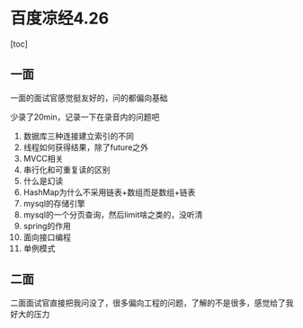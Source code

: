 # 百度凉经4.26

[toc]

## 一面

一面的面试官感觉挺友好的，问的都偏向基础

少录了20min，记录一下在录音内的问题吧

1. 数据库三种连接建立索引的不同
2. 线程如何获得结果，除了future之外
3. MVCC相关
4. 串行化和可重复读的区别
5. 什么是幻读
6. HashMap为什么不采用链表+数组而是数组+链表
7. mysql的存储引擎
8. mysql的一个分页查询，然后limit啥之类的，没听清
9. spring的作用
10. 面向接口编程
11. 单例模式

## 二面

二面面试官直接把我问没了，很多偏向工程的问题，了解的不是很多，感觉给了我好大的压力

